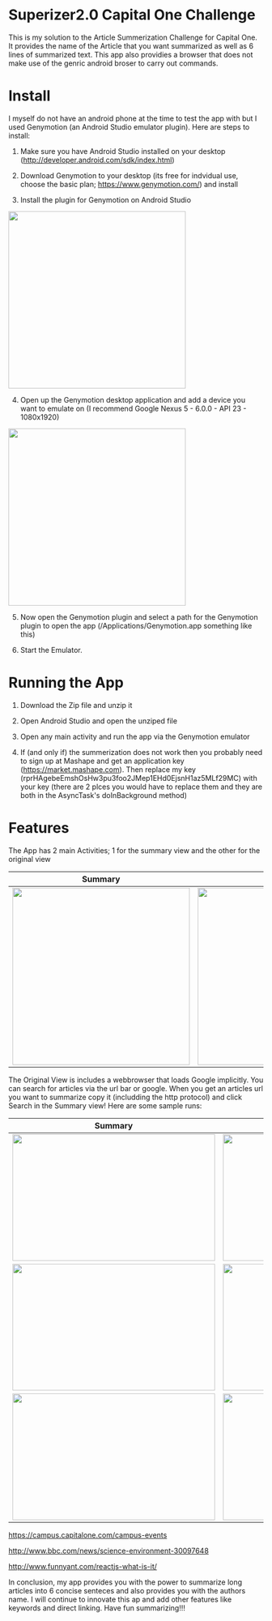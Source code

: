 # Superizer2.0 Capital One Challenge
This is my solution to the Article Summerization Challenge for Capital One. It provides the name of the Article that you want summarized as well as 6 lines of summarized text. This app also providies a browser that does not make use of the genric android broser to carry out commands.

# Install
I myself do not have an android phone at the time to test the app with but I used Genymotion (an Android Studio emulator plugin). Here are steps to install:

1. Make sure you have Android Studio installed on your desktop (http://developer.android.com/sdk/index.html)

2. Download Genymotion to your desktop (its free for indvidual use, choose the basic plan; https://www.genymotion.com/) and install

3. Install the plugin for Genymotion on Android Studio

<img src="http://i67.tinypic.com/2h3oqia.png" width="350px" />

4. Open up the Genymotion desktop application and add a device you want to emulate on (I recommend Google Nexus 5 - 6.0.0 - API 23 - 1080x1920)

<img src="http://i66.tinypic.com/43p8p.png" width="350px" />

5. Now open the Genymotion plugin and  select a path for the Genymotion plugin to open the app (/Applications/Genymotion.app something like this)

6. Start the Emulator.

# Running the App

1. Download the Zip file and unzip it

2. Open Android Studio and open the unziped file

3. Open any main activity and run the app via the Genymotion emulator

4. If (and only if) the summerization does not work then you probably need to sign up at Mashape and get an application key (https://market.mashape.com). Then replace my key (rprHAgebeEmshOsHw3pu3foo2JMep1EHd0EjsnH1az5MLf29MC) with your key (there are 2 plces you would have to replace them and they are both in the AsyncTask's doInBackground method)

# Features

The App has 2 main Activities; 1 for the summary view and the other for the original view

| Summary  | Original |
|---|---|
|<img src="http://i65.tinypic.com/apfk8y.png" height="350px" /> | <img src="http://i67.tinypic.com/2la51n6.png" height="350px" /> |

The Original View is includes a webbrowser that loads Google implicitly. You can search for articles via the url bar or google.
When you get an articles url you want to summarize copy it (includding the http protocol) and click Search in the Summary view!
Here are some sample runs:

| Summary  | Original |
|---|---|
|<img src="http://i64.tinypic.com/j5wbnl.png" height="250px" width="400px" /> | <img src="http://i67.tinypic.com/qn496u.png" height="250px" width="400px" />|
|<img src="http://i67.tinypic.com/1255htf.png" height="250px" width="400px" /> | <img src="http://i66.tinypic.com/1jqm2w.png" height="250px" width="400px" />|
|<img src="http://i66.tinypic.com/2zylb21.png" height="250px" width="400px" /> | <img src="http://i64.tinypic.com/zo8i9c.png" height="250px" width="400px" />|


https://campus.capitalone.com/campus-events


http://www.bbc.com/news/science-environment-30097648


http://www.funnyant.com/reactjs-what-is-it/

In conclusion, my app provides you with the power to summarize long articles into 6 concise senteces and also provides you with the authors name. I will continue to innovate this ap and add other features like keywords and direct linking. Have fun summarizing!!!
